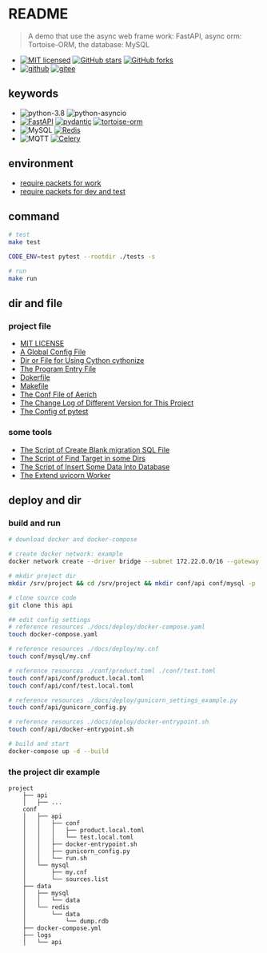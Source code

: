 # README

> A demo that use the async web frame work: FastAPI, async orm: Tortoise-ORM, the database: MySQL

- [![MIT licensed](https://img.shields.io/github/license/panla/fastapi_tortoise_mysql)](https://raw.githubusercontent.com/panla/fastapi_tortoise_mysql/master/LICENSE) [![GitHub stars](https://img.shields.io/github/stars/panla/fastapi_tortoise_mysql.svg)](https://github.com/panla/fastapi_tortoise_mysql/stargazers) [![GitHub forks](https://img.shields.io/github/forks/panla/fastapi_tortoise_mysql.svg)](https://github.com/panla/fastapi_tortoise_mysql/network)
- [![github](https://img.shields.io/badge/fastapi__tortoise__mysql-github-red)](https://github.com/panla/fastapi_tortoise_mysql) [![gitee](https://img.shields.io/badge/fastapi__tortoise__mysql-gitee-red)](https://gitee.com/pankla/fastapi_tortoise_mysql)

## keywords

- ![python-3.8](https://img.shields.io/badge/python-3.8-yellowgreen) ![python-asyncio](https://img.shields.io/badge/python-asyncio-green)
- [![FastAPI](https://img.shields.io/badge/tiangolo-FastAPI-green)](https://github.com/tiangolo/fastapi) [![pydantic](https://img.shields.io/badge/samuelcolvin-pydantic-green)](https://github.com/samuelcolvin/pydantic) [![tortoise-orm](https://img.shields.io/badge/tortoise-Tortoise--ORM-yellowgreen)](https://github.com/tortoise/tortoise-orm)
- ![MySQL](https://img.shields.io/badge/MySQL-8-yellowgreen) [![Redis](https://img.shields.io/badge/Redis-6.2-red)](https://redis.io/)
- ![MQTT](https://img.shields.io/badge/MQTT-V5-orange) [![Celery](https://img.shields.io/badge/Celery-V5-orange)](https://docs.celeryproject.org/en/stable/)

## environment

- [require packets for work](./mirrors/requirements.txt)
- [require packets for dev and test](./mirrors/requirements-dev.txt)

## command

```bash
# test
make test

CODE_ENV=test pytest --rootdir ./tests -s

# run
make run
```

## dir and file

### project file

- [MIT LICENSE](./LICENSE)
- [A Global Config File](./config.py)
- [Dir or File for Using Cython cythonize](./build.txt)
- [The Program Entry File](./main.py)
- [Dokerfile](./Dockerfile)
- [Makefile](./Makefile)
- [The Conf File of Aerich](./pyproject.toml)
- [The Change Log of Different Version for This Project](./CHANGELOG.md)
- [The Config of pytest](./pytest.ini)

### some tools

- [The Script of Create Blank migration SQL File](./tools/create_migration_template_file.py)
- [The Script of Find Target in some Dirs](./tools/find.py)
- [The Script of Insert Some Data Into Database](./tools/insert_data.py)
- [The Extend uvicorn Worker](./tools/worker.py)

## deploy and dir

### build and run

```bash
# download docker and docker-compose

# create docker network: example
docker network create --driver bridge --subnet 172.22.0.0/16 --gateway 172.22.0.1 fastapi_tm_net

# mkdir project dir
mkdir /srv/project && cd /srv/project && mkdir conf/api conf/mysql -p

# clone source code
git clone this api

## edit config settings
# reference resources ./docs/deploy/docker-compose.yaml
touch docker-compose.yaml

# reference resources ./docs/deploy/my.cnf
touch conf/mysql/my.cnf

# reference resources ./conf/product.toml ./conf/test.toml
touch conf/api/conf/product.local.toml
touch conf/api/conf/test.local.toml

# reference resources ./docs/deploy/gunicorn_settings_example.py
touch conf/api/gunicorn_config.py

# reference resources ./docs/deploy/docker-entrypoint.sh
touch conf/api/docker-entrypoint.sh

# build and start
docker-compose up -d --build
```

### the project dir example

```text
project
    ├── api
    │   ├── ...
    conf
    │   ├── api
    │   │   ├── conf
    │   │   │   ├── product.local.toml
    │   │   │   └── test.local.toml
    │   │   ├── docker-entrypoint.sh
    │   │   ├── gunicorn_config.py
    │   │   └── run.sh
    │   └── mysql
    │       ├── my.cnf
    │       └── sources.list
    ├── data
    │   ├── mysql
    │   │   └── data
    │   └── redis
    │       └── data
    │           └── dump.rdb
    ├── docker-compose.yml
    ├── logs
    │   └── api
```
